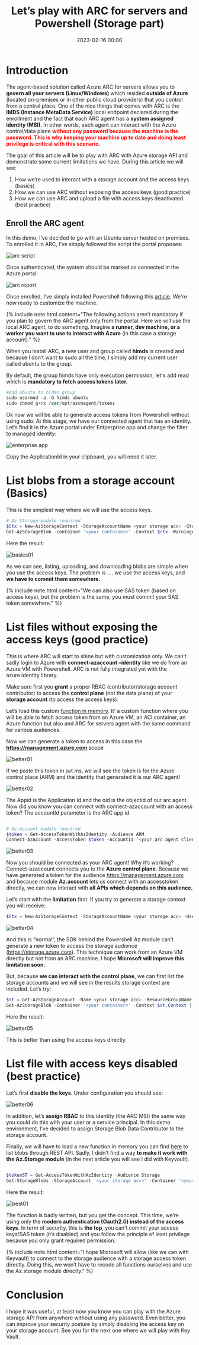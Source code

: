 ﻿---
title: Let’s play with ARC for servers and Powershell (Storage part) 
date: 2023-02-16 00:00
categories: [powershell]
tags: [Powershell, ARC]
---

# Introduction

The agent-based solution called Azure ARC for servers allows you to **govern all your servers (Linux/Windows)** which resided **outside of Azure** (located on-premises or in other public cloud providers) that you control from a central place. One of the nice things that comes with ARC is the **IMDS (Instance MetaData Service)** local endpoint declared during the enrollment and the fact that each ARC agent has a **system assigned identity (MSI)**. In other words, each agent can interact with the Azure control/data plane <span style="color:red">**without any password because the machine is the password. This is why keeping your machine up to date and doing least privilege is critical with this scenario.**</span> 

The goal of this article will be to play with ARC with Azure storage API and demonstrate some current limitations we have. During this article we will see: 
1. How we’re used to interact with a storage account and the access keys (basics) 
2. How we can use ARC without exposing the access keys (good practice) 
3. How we can use ARC and upload a file with access keys deactivated (best practice)

## Enroll the ARC agent

In this demo, I’ve decided to go with an Ubuntu server hosted on premises. To enrolled it in ARC, I’ve simply followed the script the portal proposes: 

![arc script](/assets/img/2023-02-16/1.png)

Once authenticated, the system should be marked as connected in the Azure portal:

![arc report](/assets/img/2023-02-16/2.png)

Once enrolled, I’ve simply installed Powershell following this [article](https://learn.microsoft.com/en-us/powershell/scripting/install/install-ubuntu?view=powershell-7.3#installation-via-package-repository). We're now ready to customize the machine.

{% include note.html content="The following actions aren’t mandatory if you plan to govern the ARC agent only from the portal. Here we will use the local ARC agent, to do something. Imagine **a runner, dev machine, or a worker you want to use to interact with Azure** (in this case a storage account)." %}

When you install ARC, a new user and group called **himds** is created and because I don’t want to sudo all the time, I simply add my current user called ubuntu to the group. 

By default, the group himds have only execution permission, let's add read which is **mandatory to fetch access tokens later.** 

```Powershell
#Add ubuntu to hidms group 
sudo usermod -a -G himds ubuntu 
sudo chmod g+rx /var/opt/azcmagent/tokens 
``` 

Ok now we will be able to generate access tokens from Powershell without using sudo. At this stage, we have our connected agent that has an identity. Let’s find it in the Azure portal under Entperprise app and change the filter to managed identity: 

![enterprise app](/assets/img/2023-02-16/3.png)

Copy the ApplicationId in your clipboard, you will need it later. 

# List blobs from a storage account (Basics) 

This is the simplest way where we will use the access keys. 

```Powershell 
# Az.Storage module required 
$Ctx = New-AzStorageContext -StorageAccountName <your storage acc> -StorageAccountKey "mTuvV...diRi+Rg=="   # your access keys 
Get-AzStorageBlob -container '<your container>' -Context $ctx -WarningAction SilentlyContinue | % Name 
```

Here the result: 

![basics01](/assets/img/2023-02-16/4.png)

As we can see, listing, uploading, and downloading blobs are simple when you use the access keys. The problem is …. we use the access keys, and **we have to commit them somewhere.**  

{% include note.html content="We can also use SAS token (based on access keys), but the problem is the same, you must commit your SAS token somewhere." %}

# List files without exposing the access keys (good practice) 

This is where ARC will start to shine but with customization only. We can’t sadly login to Azure with **connect-azaccount –identity** like we do from an Azure VM with Powershell. ARC is not fully integrated yet with the azure.identity library.

Make sure first you **grant** a proper RBAC (contributor/storage account contributor) to access the **control plane** (not the data plane) of your **storage account** (to access the access keys). 

Let’s load this custom [function in memory](https://raw.githubusercontent.com/SCOMnewbie/Azure/master/Identity-AAD/Get-AccessTokenWithAzIdentity.ps1). It’ a custom function where you will be able to fetch access token from an Azure VM, an ACI container, an Azure function but also and ARC for servers agent with the same command for various audiences.

Now we can generate a token to access in this case the **https://management.azure.com** scope 

![better01](/assets/img/2023-02-16/5.png)

If we paste this token in jwt.ms, we will see the token is for the Azure control place (ARM) and the identity that generated it is our ARC agent!

![better02](/assets/img/2023-02-16/6.png)

The Appid is the Application Id and the oid is the objectid of our arc agent. Now did you know you can connect with connect-azaccount with an access token? The accountId parameter is the ARC app id.  

```Powershell 

# Az.Account module required 
$token = Get-AccessTokenWithAzIdentity -Audience ARM 
Connect-AzAccount –AccessToken $token –AccountId ‘<your arc agent client ID>’ 

``` 

![better03](/assets/img/2023-02-16/7.png)

Now you should be connected as your ARC agent! Why it’s working? Connect-azaccount connects you to the **Azure control plane**. Because we have generated a token for the audience https://management.azure.com and because module **Az.account** lets us connect with an accesstoken directly, we can now interact with **all APIs which depends on this audience.** 

Let’s start with the **limitation** first. If you try to generate a storage context you will receive: 

```Powershell 
$Ctx = New-AzStorageContext -StorageAccountName <your storage acc> -UseConnectedAccount 
```

![better04](/assets/img/2023-02-16/8.png)

And this is “normal”, the SDK behind the Powershell Az module can’t generate a new token to access the storage audience (https://storage.azure.com). This technique can work from an Azure VM directly but not from an ARC machine. I hope **Microsoft will improve this limitation soon.** 

But, because **we can interact with the control plane**, we can first list the storage accounts and we will see in the results storage context are included. Let’s try: 

```Powershell 
$st = Get-AzStorageAccount -Name <your storage acc> -ResourceGroupName <your RG> 
Get-AzStorageBlob -Container '<your container>' -Context $st.Context | % Name  
```

Here the result: 

![better05](/assets/img/2023-02-16/9.png)

This is better than using the access keys directly. 

# List file with access keys disabled (best practice) 

Let’s first **disable the keys**. Under configuration you should see: 

![better06](/assets/img/2023-02-16/10.png)

In addition, let’s **assign RBAC** to this identity (the ARC MSI) the same way you could do this with your user or a service principal. In this demo environment, I’ve decided to assign Storage Blob Data Contributor to the storage account. 

Finally, we will have to load a new function in memory you can find [here](https://raw.githubusercontent.com/SCOMnewbie/Azure/master/Identity-AAD/Get-StorageBlobs.ps1) to list blobs through REST API. Sadly, I didn’t find a way **to make it work with the Az.Storage module** (in the next article you will see I did with Keyvault). 

```Powershell 

$tokenST = Get-AccessTokenWithAzIdentity -Audience Storage 
Get-StorageBlobs -StorageAccount '<your storage acc>' -Container '<your container>' -AccessToken $tokenST | % EnumerationResults | % blobs | % blob 

``` 

Here the result: 

![best01](/assets/img/2023-02-16/11.png)

The function is badly written, but you get the concept. This time, we’re using only the **modern authentication (Oauth2.0) instead of the access keys**. In term of security, this is **the top**, you can’t commit your access keys/SAS token (it’s disabled) and you follow the principle of least privilege because you only grant required permission. 

{% include note.html content="I hope Microsoft will allow (like we can with Keyvault) to connect to the storage audience with a storage access token directly. Doing this, we won’t have to recode all functions ourselves and use the Az.storage module directly." %}

# Conclusion 

I hope it was useful, at least now you know you can play with the Azure storage API from anywhere without using any password. Even better, you can improve your security posture by simply disabling the access key on your storage account. See you for the next one where we will play with Key Vault. 

